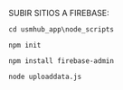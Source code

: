 SUBIR SITIOS A FIREBASE:
```
cd usmhub_app\node_scripts
```
```
npm init
```
```
npm install firebase-admin
```
```
node uploaddata.js
```
